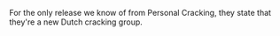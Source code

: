 For the only release we know of from Personal Cracking, they state that they're a new Dutch cracking group.
